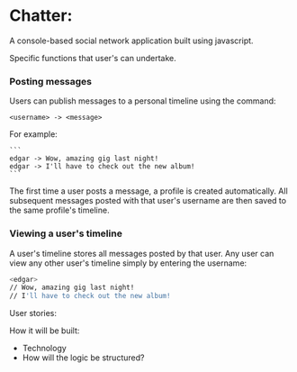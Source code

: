 # Chatter:
A console-based social network application built using javascript.

Specific functions that user's can undertake.
### Posting messages
Users can publish messages to a personal timeline using the command:

  ```<username> -> <message>```

  For example:

    ```
    edgar -> Wow, amazing gig last night!
    edgar -> I'll have to check out the new album!
    ```

  The first time a user posts a message, a profile is created automatically. All subsequent messages posted with that user's username are then saved to the same profile's timeline.

### Viewing a user's timeline
A user's timeline stores all messages posted by that user. Any user can view any other user's timeline simply by entering the username:

```bash
<edgar>
// Wow, amazing gig last night!
// I'll have to check out the new album!
```

User stories:

How it will be built:
- Technology
- How will the logic be structured?

